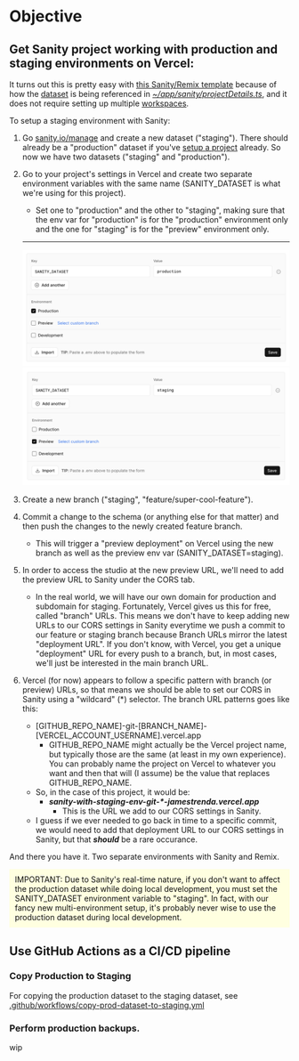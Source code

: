 # Objective

## Get Sanity project working with production and staging environments on Vercel:

It turns out this is pretty easy with [this Sanity/Remix template](https://github.com/SimeonGriggs/sanity-remix-template) because of how the [dataset](https://www.sanity.io/docs/datasets) is being referenced in [_~/app/sanity/projectDetails.ts_](https://github.com/jamestrenda/sanity-with-staging-env/blob/main/app/sanity/projectDetails.ts), and it does not require setting up multiple [workspaces](https://www.sanity.io/docs/workspaces).

To setup a staging environment with Sanity:

1. Go [sanity.io/manage](https://sanity.io/manage) and create a new dataset ("staging"). There should already be a "production" dataset if you've [setup a project](https://www.sanity.io/docs/init) already. So now we have two datasets ("staging" and "production").
2. Go to your project's settings in Vercel and create two separate environment variables with the same name (SANITY_DATASET is what we're using for this project).

   - Set one to "production" and the other to "staging", making sure that the env var for "production" is for the "production" environment only and the one for "staging" is for the "preview" environment only.

   ***

   ![creating a production-only environment variable on Vercel](img/vercel-env-var-production-only.png)
   ![creating a preview-only environment variable on Vercel](img/vercel-env-var-preview-only.png)

3. Create a new branch ("staging", "feature/super-cool-feature").
4. Commit a change to the schema (or anything else for that matter) and then push the changes to the newly created feature branch.
   - This will trigger a "preview deployment" on Vercel using the new branch as well as the preview env var (SANITY_DATASET=staging).
5. In order to access the studio at the new preview URL, we'll need to add the preview URL to Sanity under the CORS tab.
   - In the real world, we will have our own domain for production and subdomain for staging. Fortunately, Vercel gives us this for free, called "branch" URLs. This means we don't have to keep adding new URLs to our CORS settings in Sanity everytime we push a commit to our feature or staging branch because Branch URLs mirror the latest "deployment URL". If you don't know, with Vercel, you get a unique "deployment" URL for every push to a branch, but, in most cases, we'll just be interested in the main branch URL.
6. Vercel (for now) appears to follow a specific pattern with branch (or preview) URLs, so that means we should be able to set our CORS in Sanity using a "wildcard" (\*) selector. The branch URL patterns goes like this:
   - [GITHUB_REPO_NAME]-git-[BRANCH_NAME]-[VERCEL_ACCOUNT_USERNAME].vercel.app
     - GITHUB_REPO_NAME might actually be the Vercel project name, but typically those are the same (at least in my own experience). You can probably name the project on Vercel to whatever you want and then that will (I assume) be the value that replaces GITHUB_REPO_NAME.
   - So, in the case of this project, it would be:
     - **_sanity-with-staging-env-git-\*-jamestrenda.vercel.app_**
       - This is the URL we add to our CORS settings in Sanity.
   - I guess if we ever needed to go back in time to a specific commit, we would need to add that deployment URL to our CORS settings in Sanity, but that **_should_** be a rare occurance.

And there you have it. Two separate environments with Sanity and Remix.

<p class="important">IMPORTANT: Due to Sanity's real-time nature, if you don't want to affect the production dataset while doing local development, you must set the SANITY_DATASET environment variable to "staging". In fact, with our fancy new multi-environment setup, it's probably never wise to use the production dataset during local development.</p>

## Use GitHub Actions as a CI/CD pipeline

### Copy Production to Staging

For copying the production dataset to the staging dataset, see [.github/workflows/copy-prod-dataset-to-staging.yml](https://github.com/jamestrenda/sanity-with-staging-env/blob/main/.github/workflows/copy-prod-dataset-to-staging.yml)

### Perform production backups.

wip

<style>

.important {
  padding: 10px;
  background: lightyellow;
  color: #111
}
  </style>
